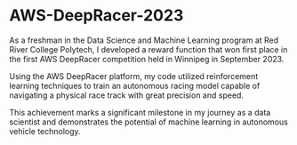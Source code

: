 # AWS-DeepRacer-2023

As a freshman in the Data Science and Machine Learning program at Red River College Polytech, I developed a reward function that won first place in the first AWS DeepRacer competition held in Winnipeg in September 2023.

Using the AWS DeepRacer platform, my code utilized reinforcement learning techniques to train an autonomous racing model capable of navigating a physical race track with great precision and speed.

This achievement marks a significant milestone in my journey as a data scientist and demonstrates the potential of machine learning in autonomous vehicle technology.
